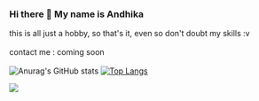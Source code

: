 ### Hi there 👋 My name is Andhika
this is all just a hobby, so that's it, even so don't doubt my skills :v
<br>
<br>
contact me : coming soon
<br>
<br>
![Anurag's GitHub stats](https://github-readme-stats.vercel.app/api?username=Maadelka&show_icons=true&theme=radical)  [![Top Langs](https://github-readme-stats.vercel.app/api/top-langs/?username=Maadelka&layout=compact&theme=radical)](https://github.com/anuraghazra/github-readme-stats)



![](https://komarev.com/ghpvc/?username=your-github-Maadelka&label=PROFILE+VIEWS&style=plastic&color=blueviolet)
